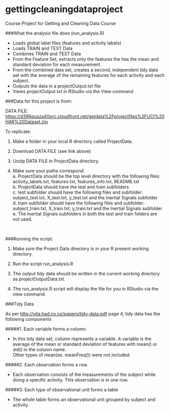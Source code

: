 gettingcleaningdataproject
==========================

Course Project for Getting and Cleaning Data Course

###What the analysis file does (run_analysis.R)
- Loads global label files (features and activity labels)
- Loads TRAIN and TEST Data
- Combines TRAIN and TEST Data
- From the Feature Set, extracts only the features the has the  mean and standard deviation for each measurement.
- From the combined data set, creates a second, independent tidy data set with the average of the remaining features for each activity and each subject.
- Outputs the data in a projectOutput.txt file
- Views projectOutput.txt in RStudio via the View command

###Data for this project is from: 

DATA FILE: https://d396qusza40orc.cloudfront.net/getdata%2Fprojectfiles%2FUCI%20HAR%20Dataset.zip

To replicate: 

1. Make a folder in your local R directory called ProjectData. 

2. Download DATA FILE (see link above)

3. Unzip DATA FILE in ProjectData directory.
4. Make sure your paths correspond.  
    a. ProjectData should be the top level directory with the following files:
activity_labels.txt, features.txt, features_info.txt, README.txt<br/>
    b. ProjectData should have the test and train subfolders<br/>
c. test subfolder should have the following files and subfolder:<br/>
subject_test.txt, X_test.txt, y_test.txt and the Inertial Signals subfolder<br/>
d. train subfolder should have the following files and subfolder: <br/>
subject_train.txt, X_train.txt, y_train.txt and the Inertial Signals subfolder<br/>
e. The Inertial Signals subfolders in both the test and train folders are not used.<br/>
<br/>

###Running the script:

1. Make sure the Project Data directory is in your R present working directory.

2. Run the script run_analysis.R

3. The output tidy data should be written in the current working directory as projectOutputData.txt.  
4. The run_analysis.R script will display the file for you in RStudio via the view command.

###Tidy Data

As per http://vita.had.co.nz/papers/tidy-data.pdf page 4, tidy data has the following components

#####1. Each variable forms a column.

- In this tidy data set, column represents a variable.  A variable is the average of the
mean or standard deviation of features with mean() or std() in the column name.  
Other types of mean(ex. meanFreq()) were not included.

#####2. Each observation forms a row.
- Each observation consists of the measurements of the subject while doing a 
specific activity.  This observation is in one row.

#####3. Each type of observational unit forms a table
- The whole table forms an observational unit grouped by subject and activity.



